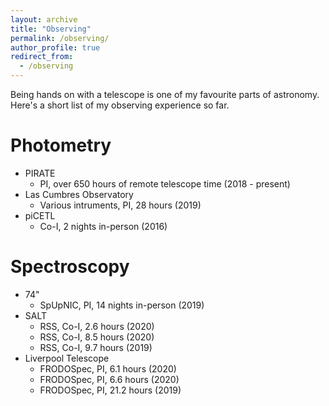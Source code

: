 ```yaml
---
layout: archive
title: "Observing"
permalink: /observing/
author_profile: true
redirect_from:
  - /observing
---
```


Being hands on with a telescope is one of my favourite parts of astronomy. Here's a short list of my observing experience so far.

Photometry
======
* PIRATE
  * PI, over 650 hours of remote telescope time (2018 - present)
* Las Cumbres Observatory
  * Various intruments, PI, 28 hours (2019)
* piCETL
  * Co-I, 2 nights in-person (2016)

Spectroscopy
======
* 74"
  * SpUpNIC, PI, 14 nights in-person (2019)
* SALT
  * RSS, Co-I, 2.6 hours (2020)
  * RSS, Co-I, 8.5 hours (2020)
  * RSS, Co-I, 9.7 hours (2019)
* Liverpool Telescope
  * FRODOSpec, PI, 6.1 hours (2020)
  * FRODOSpec, PI, 6.6 hours (2020)
  * FRODOSpec, PI, 21.2 hours (2019)
